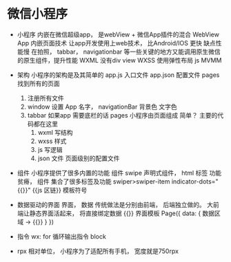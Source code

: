 # 微信小程序

- 小程序
    内嵌在微信超级app， 是webView + 微信App插件的混合
    WebView App 内嵌页面技术 让app开发使用上web技术， 比Android/IOS 更快
    缺点性能慢
    在拍照， tabbar， navigationbar 等一些关键的地方又能调用原生微信的原生组件，提升性能
    WXML 没有div view
    WXSS 使用弹性布局
    js MVMM

- 架构
    小程序的架构是及其简单的
    app.js 入口文件
    app.json 配置文件 pages 找到所有的页面
    1. 注册所有文件
    2. window 设置 App 名字， navigationBar 背景色 文字色
    3. tabbar 如果app 需要底栏的话
    pages 小程序由页面组成 简单？
    主要的代码都在这里
        1. wxml 写结构
        2. wxss 样式
        3. js 写逻辑
        4. json 文件 页面级别的配置文件

- 组件
    小程序提供了很多内置的功能 组件
    swipe 声明式组件， html 标签 功能贫瘠，
    组件 集合了很多标签及功能
    swiper>swiper-item
    indicator-dots="{{}}"
    {{js 区链}} 模板符号

- 数据驱动的界面
    界面， 数据 传统做法是分别由前端， 后端独立做的。
    大前端让静态界面活起来， 将直接绑定数据
    {{}} 界面模板
    Page({
        data: {
            数据区域 -> {{}}
        }
    })

- 指令
    wx: for 循环输出指令 block

- rpx
    相对单位， 小程序为了适配所有手机， 宽度就是750rpx